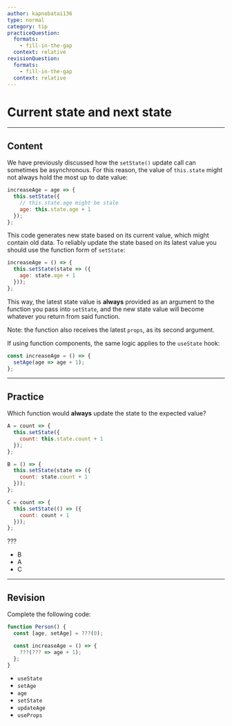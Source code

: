 ```yaml
---
author: kapnobatai136
type: normal
category: tip
practiceQuestion:
  formats:
    - fill-in-the-gap
  context: relative
revisionQuestion:
  formats:
    - fill-in-the-gap
  context: relative
---
```


# Current state and next state


---

## Content

We have previously discussed how the `setState()` update call can sometimes be asynchronous. For this reason, the value of `this.state` might not always hold the most up to date value:

```js
increaseAge = age => {
  this.setState({
    // this.state.age might be stale
    age: this.state.age + 1 
  });
};
```

This code generates new state based on its current value, which might contain old data. To reliably update the state based on its latest value you should use the function form of `setState`:

```js
increaseAge = () => {
  this.setState(state => ({
    age: state.age + 1
  }));
};
```

This way, the latest state value is **always** provided as an argument to the function you pass into `setState`, and the new state value will become whatever you return from said function. 

Note: the function also receives the latest `props`, as its second argument.

If using function components, the same logic applies to the `useState` hook:

```js
const increaseAge = () => {
  setAge(age => age + 1);
};
```


---

## Practice

Which function would **always** update the state to the expected value?

```js
A = count => {
  this.setState({
    count: this.state.count + 1
  });
};

B = () => {
  this.setState(state => ({
    count: state.count + 1
  }));
};

C = count => {
  this.setState(() => ({
    count: count + 1
  }));
};
```

???

- B
- A
- C


---

## Revision

Complete the following code:

```js
function Person() {
  const [age, setAge] = ???(0);

  const increaseAge = () => {
    ???(??? => age + 1);
  };
}
```

- `useState`
- `setAge`
- `age`
- `setState`
- `updateAge`
- `useProps`
